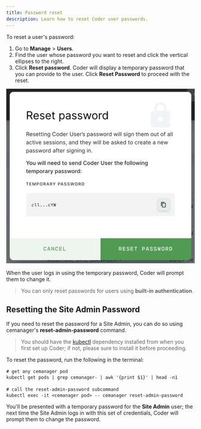 ```yaml
---
title: Password reset
description: Learn how to reset Coder user passwords.
---
```


To reset a user's password:

1. Go to **Manage** > **Users**.
1. Find the user whose password you want to reset and click the vertical
   ellipses to the right.
1. Click **Reset password**. Coder will display a temporary password that you
   can provide to the user. Click **Reset Password** to proceed with the reset.

![Confirm Password Reset](../../assets/reset-password.png)

When the user logs in using the temporary password, Coder will prompt them to
change it.

> You can only reset passwords for users using **built-in authentication**.

## Resetting the Site Admin Password

If you need to reset the password for a Site Admin, you can do so using
cemanager's **reset-admin-password** command.

> You should have the
> [kubectl](https://kubernetes.io/docs/tasks/tools/install-kubectl/) dependency
> installed from when you first set up Coder; if not, please sure to install it
> before proceeding.

To reset the password, run the following in the terminal:

```console
# get any cemanager pod
kubectl get pods | grep cemanager- | awk '{print $1}' | head -n1

# call the reset-admin-password subcommand
kubectl exec -it <cemanager pod> -- cemanager reset-admin-password
```

You'll be presented with a temporary password for the **Site Admin** user; the
next time the Site Admin logs in with this set of credentials, Coder will prompt
them to change the password.
